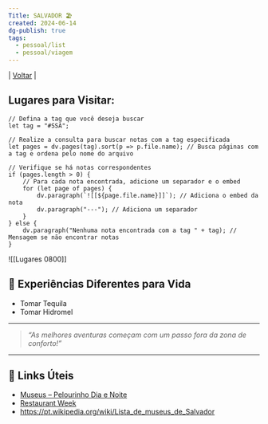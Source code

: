 ```yaml
---
Title: SALVADOR 🏖️
created: 2024-06-14
dg-publish: true
tags:
  - pessoal/list
  - pessoal/viagem
---
```

| [Voltar](index) |
## Lugares para Visitar:
```dataviewjs
// Defina a tag que você deseja buscar
let tag = "#SSA";

// Realize a consulta para buscar notas com a tag especificada
let pages = dv.pages(tag).sort(p => p.file.name); // Busca páginas com a tag e ordena pelo nome do arquivo

// Verifique se há notas correspondentes
if (pages.length > 0) {
    // Para cada nota encontrada, adicione um separador e o embed
    for (let page of pages) {
        dv.paragraph(`![[${page.file.name}]]`); // Adiciona o embed da nota
        dv.paragraph("---"); // Adiciona um separador
    }
} else {
    dv.paragraph("Nenhuma nota encontrada com a tag " + tag); // Mensagem se não encontrar notas
}

```

![[Lugares 0800]]
## 🦔 Experiências Diferentes para Vida
- Tomar Tequila
- Tomar Hidromel
---
> _“As melhores aventuras começam com um passo fora da zona de conforto!”_
---
## 🔗 Links Úteis
- [Museus – Pelourinho Dia e Noite](https://pelourinhodiaenoite.salvador.ba.gov.br/museus/)
- [Restaurant Week](https://restaurantweek.com.br/)
- https://pt.wikipedia.org/wiki/Lista_de_museus_de_Salvador